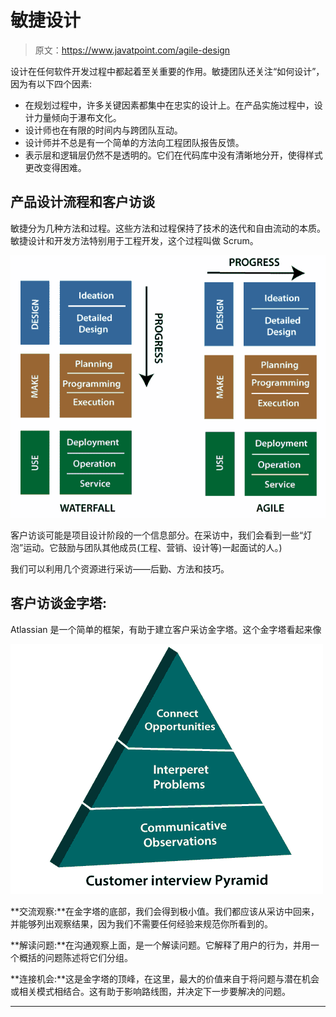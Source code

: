 # 敏捷设计

> 原文：<https://www.javatpoint.com/agile-design>

设计在任何软件开发过程中都起着至关重要的作用。敏捷团队还关注“如何设计”，因为有以下四个因素:

*   在规划过程中，许多关键因素都集中在忠实的设计上。在产品实施过程中，设计力量倾向于瀑布文化。
*   设计师也在有限的时间内与跨团队互动。
*   设计师并不总是有一个简单的方法向工程团队报告反馈。
*   表示层和逻辑层仍然不是透明的。它们在代码库中没有清晰地分开，使得样式更改变得困难。

## 产品设计流程和客户访谈

敏捷分为几种方法和过程。这些方法和过程保持了技术的迭代和自由流动的本质。敏捷设计和开发方法特别用于工程开发，这个过程叫做 Scrum。

![Agile Design](img/d58da0b3311a47b3860bb0fa24781e73.png)

客户访谈可能是项目设计阶段的一个信息部分。在采访中，我们会看到一些“灯泡”运动。它鼓励与团队其他成员(工程、营销、设计等)一起面试的人。)

我们可以利用几个资源进行采访——后勤、方法和技巧。

## 客户访谈金字塔:

Atlassian 是一个简单的框架，有助于建立客户采访金字塔。这个金字塔看起来像

![Agile Design](img/9b4951c9bb6fa273c9770cd78a71c653.png)

**交流观察:**在金字塔的底部，我们会得到极小值。我们都应该从采访中回来，并能够列出观察结果，因为我们不需要任何经验来规范你所看到的。

**解读问题:**在沟通观察上面，是一个解读问题。它解释了用户的行为，并用一个概括的问题陈述将它们分组。

**连接机会:**这是金字塔的顶峰，在这里，最大的价值来自于将问题与潜在机会或相关模式相结合。这有助于影响路线图，并决定下一步要解决的问题。

* * *
